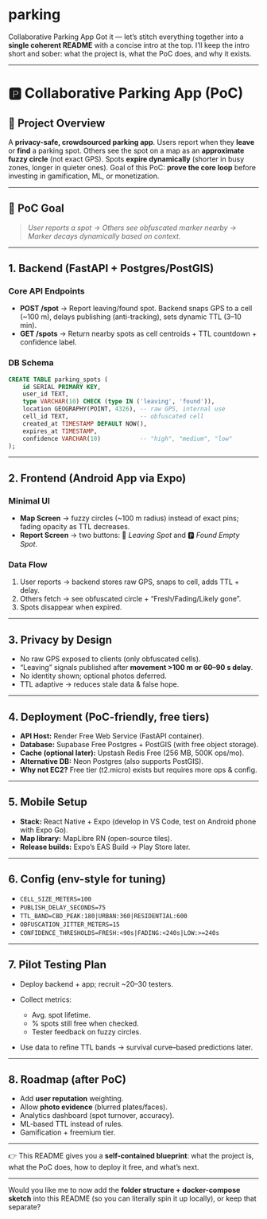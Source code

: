 # parking
Collaborative Parking App
Got it — let’s stitch everything together into a **single coherent README** with a concise intro at the top.
I’ll keep the intro short and sober: what the project is, what the PoC does, and why it exists.

---

# 🅿️ Collaborative Parking App (PoC)

## 📌 Project Overview

A **privacy-safe, crowdsourced parking app**.
Users report when they **leave** or **find** a parking spot. Others see the spot on a map as an **approximate fuzzy circle** (not exact GPS).
Spots **expire dynamically** (shorter in busy zones, longer in quieter ones).
Goal of this PoC: **prove the core loop** before investing in gamification, ML, or monetization.

---

## 🎯 PoC Goal

> *User reports a spot → Others see obfuscated marker nearby → Marker decays dynamically based on context.*

---

## 1. Backend (FastAPI + Postgres/PostGIS)

### Core API Endpoints

* **POST /spot** → Report leaving/found spot. Backend snaps GPS to a cell (\~100 m), delays publishing (anti-tracking), sets dynamic TTL (3–10 min).
* **GET /spots** → Return nearby spots as cell centroids + TTL countdown + confidence label.

### DB Schema

```sql
CREATE TABLE parking_spots (
    id SERIAL PRIMARY KEY,
    user_id TEXT,
    type VARCHAR(10) CHECK (type IN ('leaving', 'found')),
    location GEOGRAPHY(POINT, 4326), -- raw GPS, internal use
    cell_id TEXT,                    -- obfuscated cell
    created_at TIMESTAMP DEFAULT NOW(),
    expires_at TIMESTAMP,
    confidence VARCHAR(10)           -- "high", "medium", "low"
);
```

---

## 2. Frontend (Android App via Expo)

### Minimal UI

* **Map Screen** → fuzzy circles (\~100 m radius) instead of exact pins; fading opacity as TTL decreases.
* **Report Screen** → two buttons: 🚗 *Leaving Spot* and 🅿️ *Found Empty Spot*.

### Data Flow

1. User reports → backend stores raw GPS, snaps to cell, adds TTL + delay.
2. Others fetch → see obfuscated circle + “Fresh/Fading/Likely gone”.
3. Spots disappear when expired.

---

## 3. Privacy by Design

* No raw GPS exposed to clients (only obfuscated cells).
* “Leaving” signals published after **movement >100 m or 60–90 s delay**.
* No identity shown; optional photos deferred.
* TTL adaptive → reduces stale data & false hope.

---

## 4. Deployment (PoC-friendly, free tiers)

* **API Host:** Render Free Web Service (FastAPI container).
* **Database:** Supabase Free Postgres + PostGIS (with free object storage).
* **Cache (optional later):** Upstash Redis Free (256 MB, 500K ops/mo).
* **Alternative DB:** Neon Postgres (also supports PostGIS).
* **Why not EC2?** Free tier (t2.micro) exists but requires more ops & config.

---

## 5. Mobile Setup

* **Stack:** React Native + Expo (develop in VS Code, test on Android phone with Expo Go).
* **Map library:** MapLibre RN (open-source tiles).
* **Release builds:** Expo’s EAS Build → Play Store later.

---

## 6. Config (env-style for tuning)

* `CELL_SIZE_METERS=100`
* `PUBLISH_DELAY_SECONDS=75`
* `TTL_BAND=CBD_PEAK:180|URBAN:360|RESIDENTIAL:600`
* `OBFUSCATION_JITTER_METERS=15`
* `CONFIDENCE_THRESHOLDS=FRESH:<90s|FADING:<240s|LOW:>=240s`

---

## 7. Pilot Testing Plan

* Deploy backend + app; recruit \~20–30 testers.
* Collect metrics:

  * Avg. spot lifetime.
  * % spots still free when checked.
  * Tester feedback on fuzzy circles.
* Use data to refine TTL bands → survival curve–based predictions later.

---

## 8. Roadmap (after PoC)

* Add **user reputation** weighting.
* Allow **photo evidence** (blurred plates/faces).
* Analytics dashboard (spot turnover, accuracy).
* ML-based TTL instead of rules.
* Gamification + freemium tier.

---

👉 This README gives you a **self-contained blueprint**: what the project is, what the PoC does, how to deploy it free, and what’s next.

---

Would you like me to now add the **folder structure + docker-compose sketch** into this README (so you can literally spin it up locally), or keep that separate?
